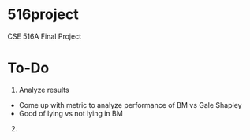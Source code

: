 # 516project
CSE 516A Final Project


# To-Do
1. Analyze results
* Come up with metric to analyze performance of BM vs Gale Shapley
* Good of lying vs not lying in BM

2. 
